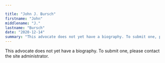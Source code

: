 ```yaml
---

title: "John J. Bursch"
firstname: "John"
middlename: "J."
lastname: "Bursch"
date: "2020-12-14"
summary: "This advocate does not yet have a biography. To submit one, please contact the site administrator."
---
```

This advocate does not yet have a biography. To submit one, please contact the site administrator.

